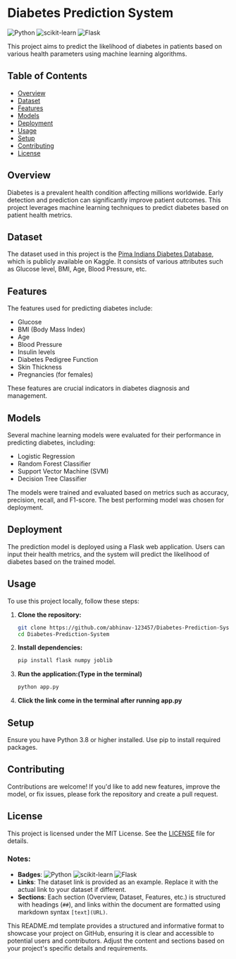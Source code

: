 # Diabetes Prediction System

![Python](https://img.shields.io/badge/Python-3.8%2B-blue)
![scikit-learn](https://img.shields.io/badge/scikit--learn-0.24.2-orange)
![Flask](https://img.shields.io/badge/Flask-2.0.1-green)

This project aims to predict the likelihood of diabetes in patients based on various health parameters using machine learning algorithms.

## Table of Contents

- [Overview](#overview)
- [Dataset](#dataset)
- [Features](#features)
- [Models](#models)
- [Deployment](#deployment)
- [Usage](#usage)
- [Setup](#setup)
- [Contributing](#contributing)
- [License](#license)

## Overview

Diabetes is a prevalent health condition affecting millions worldwide. Early detection and prediction can significantly improve patient outcomes. This project leverages machine learning techniques to predict diabetes based on patient health metrics.

## Dataset

The dataset used in this project is the [Pima Indians Diabetes Database](https://www.kaggle.com/uciml/pima-indians-diabetes-database), which is publicly available on Kaggle. It consists of various attributes such as Glucose level, BMI, Age, Blood Pressure, etc.

## Features

The features used for predicting diabetes include:
- Glucose
- BMI (Body Mass Index)
- Age
- Blood Pressure
- Insulin levels
- Diabetes Pedigree Function
- Skin Thickness
- Pregnancies (for females)

These features are crucial indicators in diabetes diagnosis and management.

## Models

Several machine learning models were evaluated for their performance in predicting diabetes, including:
- Logistic Regression
- Random Forest Classifier
- Support Vector Machine (SVM)
- Decision Tree Classifier

The models were trained and evaluated based on metrics such as accuracy, precision, recall, and F1-score. The best performing model was chosen for deployment.

## Deployment

The prediction model is deployed using a Flask web application. Users can input their health metrics, and the system will predict the likelihood of diabetes based on the trained model.

## Usage

To use this project locally, follow these steps:

1. **Clone the repository:**
   ```bash
   git clone https://github.com/abhinav-123457/Diabetes-Prediction-System.git
   cd Diabetes-Prediction-System
   
2. **Install dependencies:**
   ```bash
   pip install flask numpy joblib
   
3. **Run the application:(Type in the terminal)**
   ```bash
   python app.py

4. **Click the link come in the terminal after running app.py**
 
## Setup

Ensure you have Python 3.8 or higher installed. Use pip to install required packages.

## Contributing
Contributions are welcome! If you'd like to add new features, improve the model, or fix issues, please fork the repository and create a pull request.

## License
This project is licensed under the MIT License. See the [LICENSE](LICENSE) file for details.


### Notes:

- **Badges**:  ![Python](https://img.shields.io/badge/Python-3.8%2B-blue)  ![scikit-learn](https://img.shields.io/badge/scikit--learn-0.24.2-orange)  ![Flask](https://img.shields.io/badge/Flask-2.0.1-green)
- **Links**: The dataset link is provided as an example. Replace it with the actual link to your dataset if different.
- **Sections**: Each section (Overview, Dataset, Features, etc.) is structured with headings (`##`), and links within the document are formatted using markdown syntax `[text](URL)`.

This README.md template provides a structured and informative format to showcase your project on GitHub, ensuring it is clear and accessible to potential users and contributors. Adjust the content and sections based on your project's specific details and requirements.
